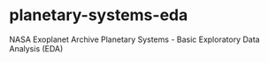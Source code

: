 # planetary-systems-eda
NASA Exoplanet Archive Planetary Systems - Basic Exploratory Data Analysis (EDA)

